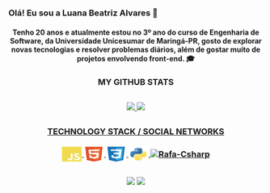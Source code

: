 ### Olá! Eu sou a Luana Beatriz Alvares 👋

<div align="center">
<h4> Tenho 20 anos e atualmente estou no 3º ano do curso de Engenharia de Software, da Universidade Unicesumar de Maringá-PR, gosto de explorar novas tecnologias e resolver problemas diários, além de gostar muito de projetos envolvendo front-end. 🎓

<h3>MY GITHUB STATS
  
##
  
<div align="center">
  <a href="https://github.com/LuanaAlvares">
  <img width="48%" src="https://github-readme-stats.vercel.app/api?username=LuanaAlvares&show_icons=true&theme=gruvbox&include_all_commits=true&count_private=true"/>       <img width="48%" src="https://github-readme-stats.vercel.app/api/top-langs/?username=LuanaAlvares&layout=compact&langs_count=7&theme=gruvbox"/>
</div>
  
##
 
<h3>TECHNOLOGY STACK / SOCIAL NETWORKS

<div style="display: inline_block"><br>
  <img align="center" alt="Rafa-Js" height="30" width="40" src="https://raw.githubusercontent.com/devicons/devicon/master/icons/javascript/javascript-plain.svg">
  <img align="center" alt="Rafa-HTML" height="30" width="40" src="https://raw.githubusercontent.com/devicons/devicon/master/icons/html5/html5-original.svg">
  <img align="center" alt="Rafa-CSS" height="30" width="40" src="https://raw.githubusercontent.com/devicons/devicon/master/icons/css3/css3-original.svg">
  <img align="center" alt="Rafa-Python" height="30" width="40" src="https://raw.githubusercontent.com/devicons/devicon/master/icons/python/python-original.svg">
  <img align="center" alt="Rafa-Csharp" height="30" width="40" src="https://cdn.jsdelivr.net/gh/devicons/devicon/icons/cplusplus/cplusplus-original.svg" />
</div>
  
##
  
<div> 
  <a href="https://www.instagram.com/luanaalvaresz" target="_blank"><img src="https://img.shields.io/badge/-Instagram-%23E4405F?style=for-the-badge&logo=instagram&logoColor=white" target="_blank"></a> 
  <a href = "luanabalvares@gmail.com"><img src="https://img.shields.io/badge/-Gmail-%23333?style=for-the-badge&logo=gmail&logoColor=white" target="_blank"></a>
</div>
 
